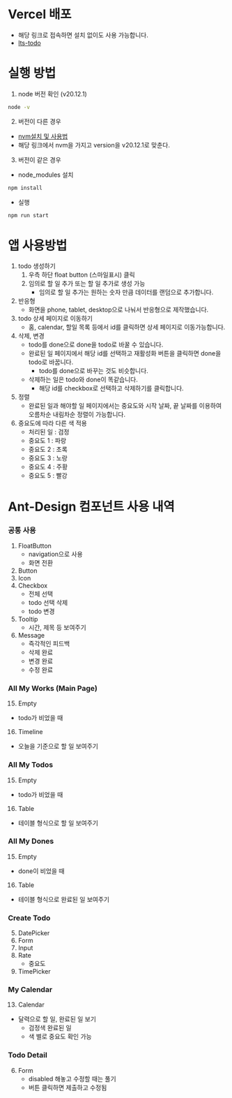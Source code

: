 # Vercel 배포
- 해당 링크로 접속하면 설치 없이도 사용 가능합니다.
- [lts-todo](https://lts-todo.vercel.app/todos)

# 실행 방법

1. node 버전 확인 (v20.12.1)

```bash
node -v
```

2. 버전이 다른 경우

- [nvm설치 및 사용법](https://sound-programming.tistory.com/186)
- 해당 링크에서 nvm을 가지고 version을 v20.12.1로 맞춘다.

3. 버전이 같은 경우

- node_modules 설치

```bash
npm install
```

- 실행

```bash
npm run start
```

# 앱 사용방법

1. todo 생성하기
   1. 우측 하단 float button (스마일표시) 클릭
   2. 임의로 할 일 추가 또는 할 일 추가로 생성 가능
      - 임의로 할 일 추가는 원하는 숫자 만큼 데이터를 랜덤으로 추가합니다.
2. 반응형
   - 화면을 phone, tablet, desktop으로 나눠서 반응형으로 제작했습니다.
3. todo 상세 페이지로 이동하기
   - 홈, calendar, 할일 목록 등에서 id를 클릭하면 상세 페이지로 이동가능합니다.
4. 삭제, 변경
   - todo를 done으로 done을 todo로 바꿀 수 있습니다.
   - 완료된 일 페이지에서 해당 id를 선택하고 재활성화 버튼을 클릭하면 done을 todo로 바꿉니다.
     - todo를 done으로 바꾸는 것도 비슷합니다.
   - 삭제하는 일은 todo와 done이 똑같습니다.
     - 해당 id를 checkbox로 선택하고 삭제하기를 클릭합니다.
5. 정렬
   - 완료된 일과 해야할 일 페이지에서는 중요도와 시작 날짜, 끝 날짜를 이용하여 오름차순 내림차순 정렬이 가능합니다.
6. 중요도에 따라 다른 색 적용
   - 처리된 일 : 검정
   - 중요도 1 : 파랑
   - 중요도 2 : 초록
   - 중요도 3 : 노랑
   - 중요도 4 : 주황
   - 중요도 5 : 빨강

# Ant-Design 컴포넌트 사용 내역

### 공통 사용

1. FloatButton
   - navigation으로 사용
   - 화면 전환
2. Button
3. Icon
4. Checkbox
   - 전체 선택
   - todo 선택 삭제
   - todo 변경
5. Tooltip
   - 시간, 제목 등 보여주기
6. Message
   - 즉각적인 피드백
   - 삭제 완료
   - 변경 완료
   - 수정 완료

### All My Works (Main Page)

15. Empty
   - todo가 비었을 때
16. Timeline
   - 오늘을 기준으로 할 일 보여주기

### All My Todos

15. Empty
   - todo가 비었을 때
16. Table
   - 테이블 형식으로 할 일 보여주기

### All My Dones

15. Empty
   - done이 비었을 때
16. Table
   - 테이블 형식으로 완료된 일 보여주기

### Create Todo

5. DatePicker
6. Form
7. Input
8. Rate
   - 중요도
9. TimePicker

### My Calendar

13. Calendar
   - 달력으로 할 일, 완료된 일 보기
      - 검정색 완료된 일
      - 색 별로 중요도 확인 가능

### Todo Detail

6. Form
   - disabled 해놓고 수정할 때는 풀기
   - 버튼 클릭하면 제출하고 수정됨
